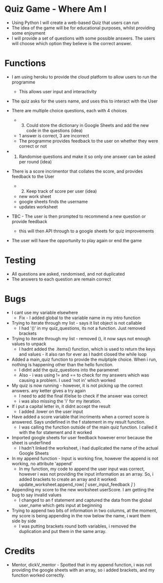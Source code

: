 # Quiz Game - Where Am I
* Using Python I will create a web-based Quiz that users can run
* The idea of the game will be for educational purposes, whilst providing some enjoyment  
* I will provide a set of questions with some possible answers. The users will choose which option they believe is the correct answer.


# Functions
* I am using heroku to provide the cloud platform to allow users to run the programme
    * This allows user input and interactivity
* The quiz asks for the users name, and uses this to interact with the User
* There are multiple choice questions, each with 4 choices
    * 3. Could store the dictionary in Google Sheets and add the new code in the questions (idea)
    * 1 answer is correct, 3 are incorrect
    * The programme provides feedback to the user on whether they were correct or not

* 1. Randomise questions and make it so only one answer can be asked per round (idea)

* There is a score incrimentor that collates the score, and provides feedback to the User

    * 2. Keep track of score per user (idea)
    * new work sheet 
    * google sheets finds the username
    * updates worksheet

* TBC - The user is then prompted to recommend a new question or provide feedback
    * this will then API through to a google sheets for quiz improvements 
* The user will have the opportunity to play again or end the game 




# Testing

* All questions are asked, rsndomised, and not duplicated
* The answers to each question are remain correct


# Bugs
* I cant use my variable elsewhere
    * Fix - I added global to the variable name in my intro function
* Trying to iterate through my list - says it list object is not callable
    * I had '()' in my quiz_questions, its not a function. Just removed brackets
* Trying to iterate through my list - removed (), it now says not enough values to unpack
    * I hadnt added the .items() function, which is used to return the keys and values - it also ran for ever as I hadnt closed the while loop
* Added a main_quiz function to provide the mulptiple choice. When i run, nothing is happening other than the hello function. 
    * I didnt add the quiz_questions into the paramenet
    * Also - i was using != and == to check for my answers which was causing a problem. I used 'not in' which worked
* My quiz is now running - however, it is not picking up the correct answers. any ketter gives a try again
    * I need to add the final if/else to check if the answer was correct
    * i was also missing the 'i' for my iteration. 
* If i put a capital letter in, it didnt accept the result
    * I added .lower on the user input 
* Have added a score variable that incriments when a correct score is answered. Says undefined in the f statement in my result function.
    * I was calling the function outside of the main quiz function. I called it with the for statement and it worked
* Imported google sheets for user feedback however error because the sheet is underfined
    * I hadn't linked the worksheet, i had duplicated the name of the actual Google Sheets
* In my append function - Input is working fine, however the append is not working, no attribute 'append'
    *   In my function, my code to append the user input was correct, however i was not providing the input information as an array. So, i added brackets to create an array and it worked:
    update_worksheet.append_row( *[* user_input_feedback *]* )
* Appending my score to the new worksheet userScore. I am getting the bug to say invalid values
    * I changed to an f statement and captured the data from the global user_name which gets input at beginning
* Trying to append two bits of information in two columns, at the moment, my score is being appending in the row below the name, i want them side by side
    * I was putting brackets round both variables, i removed the duplication and put them in the same array. 

# Credits 
* Mentor, dickV_mentor - Spotted that in my append function, i was not providing the google sheets with an array, so i added brackets, and my function worked correctly. 




